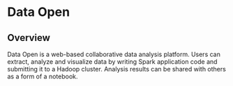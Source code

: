 # Data Open

## Overview
Data Open is a web-based collaborative data analysis platform. Users can extract, analyze and visualize data by writing Spark application code and submitting it to a Hadoop cluster. Analysis results can be shared with others as a form of a notebook.
